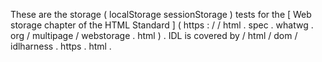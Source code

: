These
are
the
storage
(
localStorage
sessionStorage
)
tests
for
the
[
Web
storage
chapter
of
the
HTML
Standard
]
(
https
:
/
/
html
.
spec
.
whatwg
.
org
/
multipage
/
webstorage
.
html
)
.
IDL
is
covered
by
/
html
/
dom
/
idlharness
.
https
.
html
.
